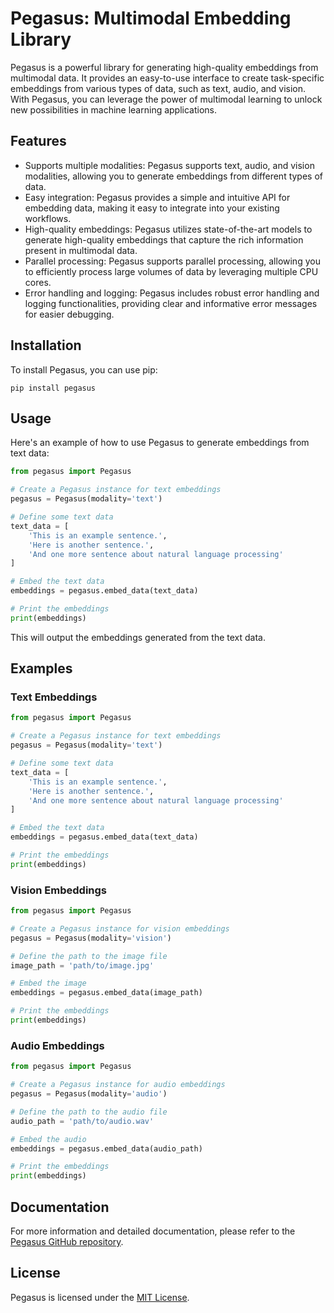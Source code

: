 # Pegasus: Multimodal Embedding Library

Pegasus is a powerful library for generating high-quality embeddings from multimodal data. It provides an easy-to-use interface to create task-specific embeddings from various types of data, such as text, audio, and vision. With Pegasus, you can leverage the power of multimodal learning to unlock new possibilities in machine learning applications.

## Features

- Supports multiple modalities: Pegasus supports text, audio, and vision modalities, allowing you to generate embeddings from different types of data.
- Easy integration: Pegasus provides a simple and intuitive API for embedding data, making it easy to integrate into your existing workflows.
- High-quality embeddings: Pegasus utilizes state-of-the-art models to generate high-quality embeddings that capture the rich information present in multimodal data.
- Parallel processing: Pegasus supports parallel processing, allowing you to efficiently process large volumes of data by leveraging multiple CPU cores.
- Error handling and logging: Pegasus includes robust error handling and logging functionalities, providing clear and informative error messages for easier debugging.

## Installation

To install Pegasus, you can use pip:

```
pip install pegasus
```

## Usage

Here's an example of how to use Pegasus to generate embeddings from text data:

```python
from pegasus import Pegasus

# Create a Pegasus instance for text embeddings
pegasus = Pegasus(modality='text')

# Define some text data
text_data = [
    'This is an example sentence.',
    'Here is another sentence.',
    'And one more sentence about natural language processing'
]

# Embed the text data
embeddings = pegasus.embed_data(text_data)

# Print the embeddings
print(embeddings)
```

This will output the embeddings generated from the text data.

## Examples

### Text Embeddings

```python
from pegasus import Pegasus

# Create a Pegasus instance for text embeddings
pegasus = Pegasus(modality='text')

# Define some text data
text_data = [
    'This is an example sentence.',
    'Here is another sentence.',
    'And one more sentence about natural language processing'
]

# Embed the text data
embeddings = pegasus.embed_data(text_data)

# Print the embeddings
print(embeddings)
```

### Vision Embeddings

```python
from pegasus import Pegasus

# Create a Pegasus instance for vision embeddings
pegasus = Pegasus(modality='vision')

# Define the path to the image file
image_path = 'path/to/image.jpg'

# Embed the image
embeddings = pegasus.embed_data(image_path)

# Print the embeddings
print(embeddings)
```

### Audio Embeddings

```python
from pegasus import Pegasus

# Create a Pegasus instance for audio embeddings
pegasus = Pegasus(modality='audio')

# Define the path to the audio file
audio_path = 'path/to/audio.wav'

# Embed the audio
embeddings = pegasus.embed_data(audio_path)

# Print the embeddings
print(embeddings)
```

## Documentation

For more information and detailed documentation, please refer to the [Pegasus GitHub repository](https://github.com/kyegomez/Pegasus).

## License

Pegasus is licensed under the [MIT License](https://github.com/kyegomez/Pegasus/blob/main/LICENSE).